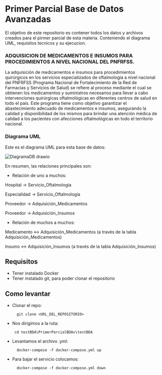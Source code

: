 # Primer Parcial Base de Datos Avanzadas

El objetivo de este repositorio es contener todos los datos y archivos creados para el pirmer parcial de esta materia. Conteniendo el diagrama UML, requisitos tecnicos y su ejecucion.

### ADQUISICION DE MEDICAMENTOS E INSUMOS PARA PROCEDIMIENTOS A NIVEL NACIONAL DEL PNFRFSS.

La adquisición de medicamentos e insumos para procedimientos quirúrgicos en los servicios especializados de oftalmología a nivel nacional del PNFRFSS (Programa Nacional de Fortalecimiento de la Red de Farmacias y Servicios de Salud) se refiere al proceso mediante el cual se obtienen los medicamentos y suministros necesarios para llevar a cabo intervenciones quirúrgicas oftalmológicas en diferentes centros de salud en todo el país. Este programa tiene como objetivo garantizar el abastecimiento adecuado de medicamentos e insumos, asegurando la calidad y disponibilidad de los mismos para brindar una atención médica de calidad a los pacientes con afecciones oftalmológicas en todo el territorio nacional.

### Diagrama UML

Este es el diagrama UML para esta base de datos:


![DiagramaDB drawio](https://github.com/RichyRed/PrimerParcialBDAv/assets/84047015/1b53f356-f6b6-4e66-b59d-1f90554d6dd1)




En resumen, las relaciones principales son:

* Relación de uno a muchos:

Hospital -> Servicio_Oftalmología

Especialidad -> Servicio_Oftalmología

Proveedor -> Adquisición_Medicamentos

Proveedor -> Adquisición_Insumos
* Relación de muchos a muchos:

Medicamento <-> Adquisición_Medicamentos (a través de la tabla Adquisición_Medicamentos)

Insumo <-> Adquisición_Insumos (a través de la tabla Adquisición_Insumos)

## Requisitos

* Tener instalado Docker
* Tener instalado git, para poder clonar el repositorio

## Como levantar

* Clonar el repo:

        git clone <URL_DEL_REPOSITORIO>
* Nos dirigimos a la ruta:

       cd testBDA\PrimerParcialBDAv\testBDA
* Levantamos el archivo .yml:

        docker-compose -f docker-compose.yml up

* Para bajar el servicio colocamos: 

        docker-compose -f docker-compose.yml down





